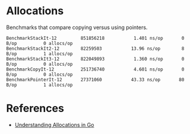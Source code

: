 # Allocations

Benchmarks that compare copying versus using pointers.

```text
BenchmarkStackIt-12      	851856218	        1.401 ns/op	      0 B/op	      0 allocs/op
BenchmarkStackIt2-12     	82259503	       13.96 ns/op	      8 B/op	      1 allocs/op
BenchmarkStackIt3-12     	822049893	        1.360 ns/op	      0 B/op	      0 allocs/op
BenchmarkCopyIt-12       	251736740	        4.601 ns/op	      0 B/op	      0 allocs/op
BenchmarkPointerIt-12    	27371060	       43.33 ns/op	     80 B/op	      1 allocs/op
```

# References
- [Understanding Allocations in Go](https://medium.com/eureka-engineering/understanding-allocations-in-go-stack-heap-memory-9a2631b5035d)
